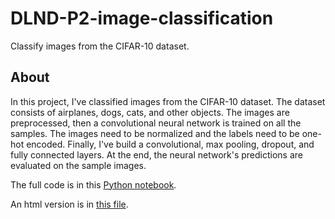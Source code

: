 # DLND-P2-image-classification
Classify images from the CIFAR-10 dataset.

## About
In this project, I've classified images from the CIFAR-10 dataset. The dataset consists of airplanes, dogs, cats, and other objects. The images are preprocessed, then a convolutional neural network is trained on all the samples. The images need to be normalized and the labels need to be one-hot encoded. Finally, I've build a convolutional, max pooling, dropout, and fully connected layers. At the end, the neural network's predictions are evaluated on the sample images.

The full code is in this [Python notebook](dlnd_image_classification.ipynb).

An html version is in [this file](dlnd_image_classification.html).